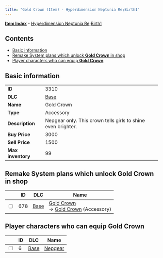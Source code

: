 ```yaml
---
title: "Gold Crown (Item) - Hyperdimension Neptunia Re;Birth1"
---
```


[**Item Index**](/neptunia/rb1/item/index.html) - [Hyperdimension Neptunia Re;Birth1](/neptunia/rb1)

## Contents

- [Basic information](#basic-information)
- [Remake System plans which unlock **Gold Crown** in shop](#remake-system-plans-which-unlock-gold-crown-in-shop)
- [Player characters who can equip **Gold Crown**](#player-characters-who-can-equip-gold-crown)

## Basic information

|   |   |
| -- | -- |
| **ID** | 3310 |
| **DLC** | [Base](/neptunia/rb1/dlc/1-base.html) |
| **Name** | Gold Crown |
| **Type** | Accessory |
| **Description** | Nepgear only. This crown tells girls to shine even brighter. |
| **Buy Price** | 3000 |
| **Sell Price** | 1500 |
| **Max inventory** | 99 |

## Remake System plans which unlock **Gold Crown** in shop

|    | ID | DLC | Name |
| -- | -- | --- | ---- |
| <input type="checkbox" id="rb1-remake-1-678" class="trackbox" /> | 678 | [Base](/neptunia/rb1/dlc/1-base.html) | [Gold Crown](/neptunia/rb1/remake/1-678-gold-crown.html)<br />→ [Gold Crown](/neptunia/rb1/item/1-3310-gold-crown.html) (Accessory) |

## Player characters who can equip **Gold Crown**

|    | ID | DLC | Name |
| -- | -- | --- | ---- |
| <input type="checkbox" id="rb1-player-1-6" class="trackbox" /> | 6 | [Base](/neptunia/rb1/dlc/1-base.html) | [Nepgear](/neptunia/rb1/player/1-6-nepgear.html) |